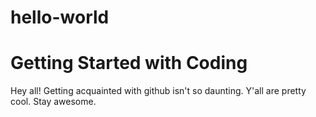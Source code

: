 # hello-world
Getting Started with Coding
===========================

Hey all!
Getting acquainted with github isn't so daunting. Y'all are pretty cool.
Stay awesome.


